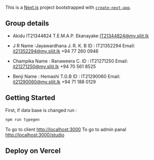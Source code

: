 This is a [Next.js](https://nextjs.org) project bootstrapped with [`create-next-app`](https://nextjs.org/docs/app/api-reference/cli/create-next-app).


## Group details

- Akidu
	IT21344824
	T.E.M.A.P. Ekanayake
	IT21344824@my.sliit.lk
- J R
	Name :Jayawardhana  J. R. K. B
	ID : IT21352294
	Email: it21352294@my.sliit.lk 
	+94 77 260 0946

- Champika
	Name : Ranaweera C.
	ID : IT21271250
	Email: it21271250@my.sliit.lk 
	+94 70 561 8525

- Benji
	Name : Hemashi T.G.B
	ID : IT21290060
	Email: it21290060@my.sliit.lk 
	+94 71 188 0129

## Getting Started

First, if data base is changed run :

```bash
npm run typegen

```

To go to client  [http://localhost:3000](http://localhost:3000) 
To go to admin panal [http://localhost:3000/studio](http://localhost:3000/studio) 


## Deploy on Vercel

